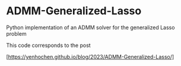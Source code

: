 # ADMM-Generalized-Lasso
Python implementation of an ADMM solver for the generalized Lasso problem

This code corresponds to the post

[https://yenhochen.github.io/blog/2023/ADMM-Generalized-Lasso/]

